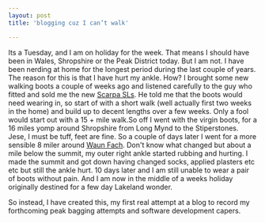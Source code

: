 ```yaml
---
layout: post
title: 'blogging cuz I can’t walk'

---
```


Its a Tuesday, and I am on holiday for the week. That means I should have been in Wales, Shropshire or the Peak District today. But I am not. I have been nerding at home for the longest period during the last couple of years. The reason for this is that I have hurt my ankle. How? I brought some new walking boots a couple of weeks ago and listened carefully to the guy who fitted and sold me the new <a href="http://www.scarpa.co.uk/hill/sl.html" title="Scarpa SLs web page">Scarpa SLs</a>. He told me that the boots would need wearing in, so start of with a short walk (well actually first two weeks in the home) and build up to decent lengths over a few weeks. Only a fool would start out with a 15 + mile walk.So off I went with the virgin boots, for a 16 miles yomp around Shropshire from Long Mynd to the Stiperstones. Jese, I must be tuff, feet are fine.  So a couple of days later I went for a more sensible 8 miler around <a href="http://en.wikipedia.org/wiki/Waun_Fach" title="Waun Fach on wikipedia">Waun Fach</a>. Don't know what changed but about a mile below the summit, my outer right ankle started rubbing and hurting. I made the summit and got down having changed socks, applied plasters etc etc but still the ankle hurt. 10 days later and I am still unable to wear a pair of boots without pain. And I am now in the middle of a weeks holiday originally destined for a few day Lakeland wonder.

So instead, I have created this, my first real attempt at a blog to record my forthcoming peak bagging attempts and software development capers.
